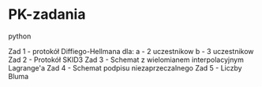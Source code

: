 # PK-zadania
python


Zad 1 - protokół Diffiego-Hellmana dla:
  a - 2 uczestnikow
  b - 3 uczestnikow
Zad 2 - Protokół SKID3
Zad 3 - Schemat z wielomianem interpolacyjnym Lagrange'a
Zad 4 - Schemat podpisu niezaprzeczalnego
Zad 5 - Liczby Bluma
